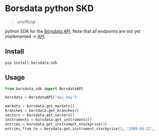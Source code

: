 # Borsdata python SKD

> unofficial

python SDK for the [Börsdata API](https://github.com/Borsdata-Sweden/API). Note that all endpoints are not yet implemented -> [API](https://apidoc.borsdata.se/swagger/index.html).

## Install
`pip install borsdata-sdk`

## Usage

```python
from borsdata_sdk import BorsdataAPI

borsdata = BorsdataAPI('api_key')

markets = borsdata.get_markets()
branches = borsdata.get_branches()
sectors = borsdata.get_sectors()
instruments = borsdata.get_instruments()
entries = borsdata.get_instrument_stockprice(3)
entries_from_to = borsdata.get_instrument_stockprice(3, '2009-04-22', '2009-04-25')
```
